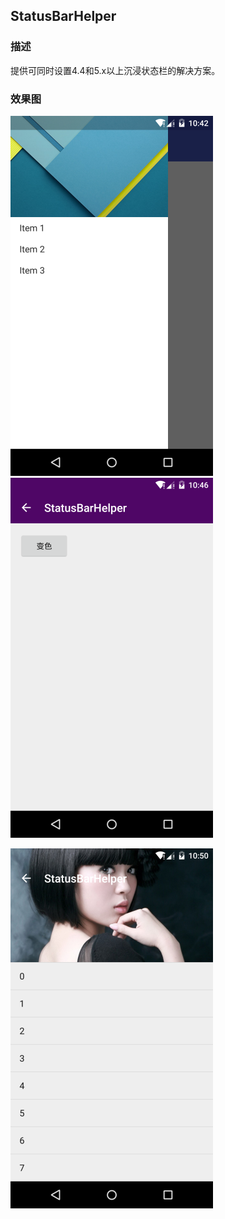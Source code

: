 ## StatusBarHelper ##

### 描述 ###

提供可同时设置4.4和5.x以上沉浸状态栏的解决方案。

### 效果图 ###

![](screenshots/screenshots1.png)
![](screenshots/screenshots2.png)

![](screenshots/screenshots3.png)